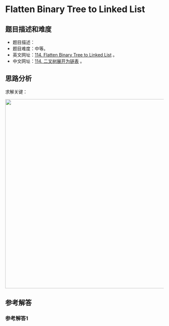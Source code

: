 # Flatten Binary Tree to Linked List

## 题目描述和难度
+ 题目描述：
+ 题目难度：中等。
+ 英文网址：[114. Flatten Binary Tree to Linked List](https://leetcode.com/problems/flatten-binary-tree-to-linked-list/description/)  。
+ 中文网址：[114. 二叉树展开为链表](https://leetcode-cn.com/problems/flatten-binary-tree-to-linked-list/description/)  。
## 思路分析
求解关键：

<img src="https://liweiwei1419.github.io/images/leetcode-solution/" width="600">

## 参考解答
### 参考解答1

```java

```
